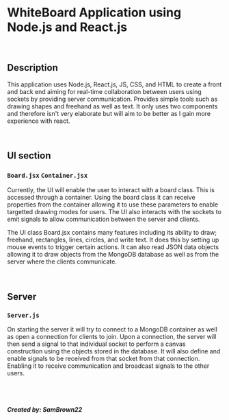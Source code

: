 # WhiteBoard Application using Node.js and React.js

<br/>

## Description 
This application uses Node.js, React.js, JS, CSS, and HTML to create a front and back end aiming for real-time collaboration 
between users using sockets by providing server communication. Provides simple tools such as drawing shapes and freehand
as well as text. It only uses two components and therefore isn't very elaborate but will aim to be better as I gain more experience with react.

<br/>

## UI section
### `Board.jsx` `Container.jsx`
Currently, the UI will enable the user to interact with a board class. This is accessed through a container. Using the board class 
it can receive properties from the container allowing it to use these parameters to enable targetted drawing modes for users. 
The UI also interacts with the sockets to emit signals to allow communication between the server and clients.

The UI class Board.jsx contains many features including its ability to draw; freehand, rectangles, lines, circles, and write text.
It does this by setting up mouse events to trigger certain actions. It can also read JSON data objects allowing it to draw objects from
the MongoDB database as well as from the server where the clients communicate.

<br/>

## Server
### `Server.js`
On starting the server it will try to connect to a MongoDB container as well as open a connection for clients to join.
Upon a connection, the server will then send a signal to that individual socket to perform a canvas construction using 
the objects stored in the database. It will also define and enable signals to be received from that socket from that connection. 
Enabling it to receive communication and broadcast signals to the other users.

<br/>
<br/>

##### Created by: SamBrown22
